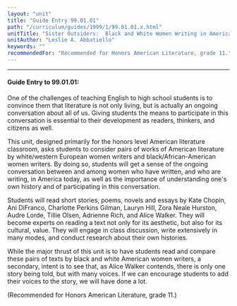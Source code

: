 ```yaml
---
layout: "unit"
title: "Guide Entry 99.01.01"
path: "/curriculum/guides/1999/1/99.01.01.x.html"
unitTitle: "Sister Outsiders:  Black and White Women Writing in America"
unitAuthor: "Leslie A. Abbatiello"
keywords: ""
recommendedFor: "Recommended for Honors American Literature, grade 11."
---
```

<body>
<hr/>
<h4>
Guide Entry to 99.01.01:
</h4>
One of the challenges of teaching English to high school students is to convince them that literature is not only living, but is actually an ongoing conversation about all of us.  Giving students the means to participate in this conversation is essential to their development as readers, thinkers, and citizens as well.
<p>
This unit, designed primarily for the honors level American literature classroom, asks students to consider pairs of works of American literature by white/western European women writers and black/African-American women writers.  By doing so, students will get a sense of the ongoing conversation between and among women who have written, and who are writing, in America today, as well as the importance of understanding one's own history and of participating in this conversation.
</p>
<p>
Students will read short stories, poems, novels and essays by Kate Chopin, Ani DiFranco, Charlotte Perkins Gilman, Lauryn Hill, Zora Neale Hurston, Audre Lorde, Tillie Olsen, Adrienne Rich, and Alice Walker.  They will become experts on reading a text not only for its aesthetic, but also for its cultural, value.  They will engage in class discussion, write extensively in many modes, and conduct research about their own histories.
</p>
<p>
While the major thrust of this unit is to have students read and compare these pairs of texts by black and white American women writers, a secondary, intent is to see that, as Alice Walker contends, there is only one story being told, but with many voices.  If we can encourage students to add their voices to the story, we will have done a lot.
</p>
<p>
(Recommended for Honors American Literature, grade 11.)
</p>
</body>